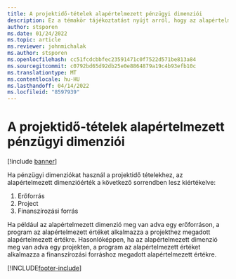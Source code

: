 ```yaml
---
title: A projektidő-tételek alapértelmezett pénzügyi dimenziói
description: Ez a témakör tájékoztatást nyújt arról, hogy az alapértelmezett pénzügyi dimenziók hogyan kerülnek kiegyenlítésre az időtételekre.
author: stsporen
ms.date: 01/24/2022
ms.topic: article
ms.reviewer: johnmichalak
ms.author: stsporen
ms.openlocfilehash: cc51fcdcbbfec23591471c0f7522d571be813a84
ms.sourcegitcommit: c0792bd65d92db25e0e8864879a19c4b93efb10c
ms.translationtype: MT
ms.contentlocale: hu-HU
ms.lasthandoff: 04/14/2022
ms.locfileid: "8597939"
---
```

# <a name="defaulting-financial-dimensions-for-project-time-entries"></a>A projektidő-tételek alapértelmezett pénzügyi dimenziói

[!include [banner](../includes/banner.md)]

Ha pénzügyi dimenziókat használ a projektidő tételekhez, az alapértelmezett dimenzióérték a következő sorrendben lesz kiértékelve:

1. Erőforrás
2. Project
3. Finanszírozási forrás

Ha például az alapértelmezett dimenzió meg van adva egy erőforráson, a program az alapértelmezett értéket alkalmazza a projekthez megadott alapértelmezett értékre. Hasonlóképpen, ha az alapértelmezett dimenzió meg van adva egy projekten, a program az alapértelmezett értéket alkalmazza a finanszírozási forráshoz megadott alapértelmezett értékre.

[!INCLUDE[footer-include](../includes/footer-banner.md)]
